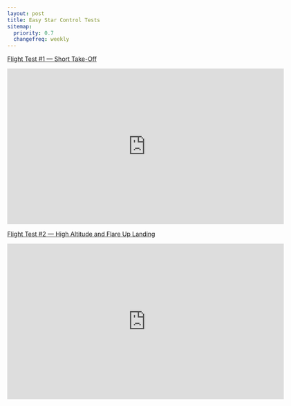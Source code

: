 ```yaml
---
layout: post
title: Easy Star Control Tests
sitemap:
  priority: 0.7
  changefreq: weekly
---
```


[Flight Test #1 &mdash; Short Take-Off](http://youtu.be/SxySpUh53OY)

<iframe style="height: 360px; width: 640px; border:0" src="http://www.youtube.com/embed/SxySpUh53OY?feature=player_detailpage"></iframe>

[Flight Test #2 &mdash; High Altitude and Flare Up Landing](http://youtu.be/a_NIysB-0AA)

<iframe style="height: 360px; width: 640px; border:0" src="http://www.youtube.com/embed/a_NIysB-0AA?feature=player_detailpage"></iframe>